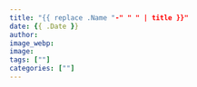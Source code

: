 ```yaml
---
title: "{{ replace .Name "-" " " | title }}"
date: {{ .Date }}
author:
image_webp:
image: 
tags: [""]
categories: [""]
---
```


